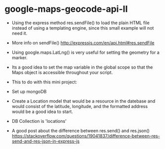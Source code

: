 # google-maps-geocode-api-II

- Using the express method res.sendFile() to load the plain HTML file instead of using a templating engine, since this small example will not need it.

- More info on sendFile() http://expressjs.com/en/api.html#res.sendFile

- Using google.maps.LatLng() is very useful for setting the geometry for a marker.
- Its a good idea to set the map variable in the global scope so that the Maps object is accessible throughout your script.

- This to do with this mini project:
- Set up mongoDB
- Create a Location model that would be a resource in the datebase and would consist of the latitude, longitude, and the formatted address would be a good idea to start.
- DB Collection is 'locations'
- A good post about the difference between res.send() and res.json() https://stackoverflow.com/questions/19041837/difference-between-res-send-and-res-json-in-express-js
